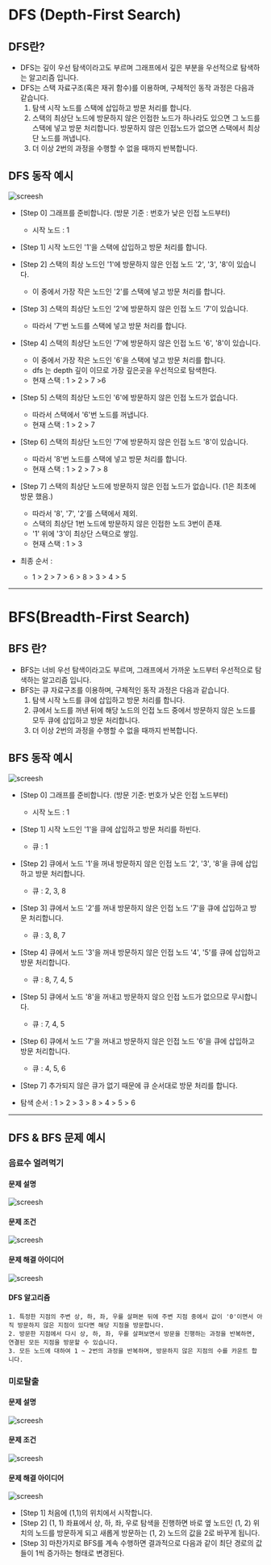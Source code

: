 # DFS (Depth-First Search)

## DFS란?
* DFS는 깊이 우선 탐색이라고도 부르며 그래프에서 깊은 부분을 우선적으로 탐색하는 알고리즘 입니다.
* DFS는 스택 자료구조(혹은 재귀 함수)를 이용하며, 구체적인 동작 과정은 다음과 같습니다.
    1. 탐색 시작 노드를 스택에 삽입하고 방문 처리를 합니다.
    2. 스택의 최상단 노드에 방문하지 않은 인접한 노드가 하나라도 있으면 그 노드를 스택에 넣고 방문 처리합니다. 방문하지 않은 인접노드가 없으면 스택에서 최상단 노드를 꺼냅니다.
    3. 더 이상 2번의 과정을 수행할 수 없을 때까지 반복합니다.

## DFS 동작 예시
![screesh](./img/%EB%8F%99%EC%9E%91%EC%98%88%EC%8B%9C_%EA%B7%B8%EB%9E%98%ED%94%84.PNG)
* [Step 0] 그래프를 준비합니다. (방문 기준 : 번호가 낮은 인접 노드부터)
    * 시작 노드 : 1
* [Step 1] 시작 노드인 '1'을 스택에 삽입하고 방문 처리를 합니다.
* [Step 2] 스택의 최상 노드인 '1'에 방문하지 않은 인접 노드 '2', '3', '8'이 있습니다.
    * 이 중에서 가장 작은 노드인 '2'를 스택에 넣고 방문 처리를 합니다.
* [Step 3] 스택의 최상단 노드인 '2'에 방문하지 않은 인접 노드 '7'이 있습니다.
    * 따라서 '7'번 노드를 스택에 넣고 방문 처리를 합니다.
* [Step 4] 스택의 최상단 노드인 '7'에 방문하지 않은 인접 노드 '6', '8'이 있습니다.
    * 이 중에서 가장 작은 노드인 '6'을 스택에 넣고 방문 처리를 합니다.
    * dfs 는 depth 깊이 이므로 가장 깊은곳을 우선적으로 탐색한다. 
    * 현재 스택 : 1 > 2 > 7 >6
* [Step 5] 스택의 최상단 노드인 '6'에 방문하지 않은 인접 노드가 없습니다.
    * 따라서 스택에서 '6'번 노드를 꺼냅니다.
    * 현재 스택 : 1 > 2 > 7 
* [Step 6] 스택의 최상단 노드인 '7'에 방문하지 않은 인접 노드 '8'이 있습니다.
    * 따라서 '8'번 노드를 스택에 넣고 방문 처리를 합니다.
    * 현재 스택 : 1 > 2 > 7 > 8 
* [Step 7] 스택의 최상단 노드에 방문하지 않은 인접 노드가 없습니다. (1은 최초에 방문 했음.)
    * 따라서 '8', '7', '2'를 스택에서 제외.
    * 스택의 최상단 1번 노드에 방문하지 않은 인접한 노드 3번이 존재.
    * '1' 위에 '3'이 최상단 스택으로 쌓임.
    * 현재 스택 : 1 > 3
* 최종 순서 :

    * 1 > 2 > 7 > 6 > 8 > 3 > 4 > 5

<hr/>

# BFS(Breadth-First Search)

## BFS 란?
* BFS는 너비 우선 탐색이라고도 부르며, 그래프에서 가까운 노드부터 우선적으로 탐색하는 알고리즘 입니다.
* BFS는 큐 자료구조를 이용하며, 구체적인 동작 과정은 다음과 같습니다.
    1. 탐색 시작 노드를 큐에 삽입하고 방문 처리를 합니다.
    2. 큐에서 노드를 꺼낸 뒤에 해당 노드의 인접 노드 중에서 방문하지 않은 노드를 모두 큐에 삽입하고 방문 처리합니다.
    3. 더 이상 2번의 과정을 수행할 수 없을 때까지 반복합니다.

## BFS 동작 예시
![screesh](./img/%EB%8F%99%EC%9E%91%EC%98%88%EC%8B%9C_%EA%B7%B8%EB%9E%98%ED%94%84.PNG)
* [Step 0] 그래프를 준비합니다. (방문 기준: 번호가 낮은 인접 노드부터)
    * 시작 노드 : 1
* [Step 1] 시작 노드인 '1'을 큐에 삽입하고 방문 처리를 하빈다.
    * 큐 : 1
* [Step 2] 큐에서 노드 '1'을 꺼내 방문하지 않은 인접 노드 '2', '3', '8'을 큐에 삽입하고 방문 처리합니다.
    * 큐 : 2, 3, 8
* [Step 3] 큐에서 노드 '2'를 꺼내 방문하지 않은 인접 노드 '7'을 큐에 삽입하고 방문 처리합니다.
    * 큐 : 3, 8, 7
* [Step 4] 큐에서 노드 '3'을 꺼내 방문하지 않은 인접 노드 '4', '5'를 큐에 삽입하고 방문 처리합니다.
    * 큐 : 8, 7, 4, 5
* [Step 5] 큐에서 노드 '8'을 꺼내고 방문하지 않으 인접 노드가 없으므로 무시합니다.
    * 큐 : 7, 4, 5
* [Step 6] 큐에서 노드 '7'을 꺼내고 방문하지 않은 인접 노드 '6'을 큐에 삽입하고 방문 처리합니다.
    * 큐 : 4, 5, 6
* [Step 7] 추가되지 않은 큐가 없기 때문에 큐 순서대로 방문 처리를 합니다.

* 탐색 순서 : 1 > 2 > 3 > 8 > 4 > 5 > 6


<hr/>


## DFS & BFS 문제 예시

### 음료수 얼려먹기

#### 문제 설명
![screesh](./img/%EB%AC%B8%EC%A0%9C_%EC%9D%8C%EB%A3%8C%EC%88%98%EC%96%BC%EB%A0%A4%EB%A8%B9%EA%B8%B0_%EB%AC%B8%EC%A0%9C%EC%84%A4%EB%AA%85.PNG)

#### 문제 조건
![screesh](./img//%EB%AC%B8%EC%A0%9C_%EC%9D%8C%EB%A3%8C%EC%88%98%EC%96%BC%EB%A0%A4%EB%A8%B9%EA%B8%B0_%EB%AC%B8%EC%A0%9C%EC%A1%B0%EA%B1%B4.PNG)

#### 문제 해결 아이디어
![screesh](./img/%EB%AC%B8%EC%A0%9C_%EC%9D%8C%EB%A3%8C%EC%88%98%EC%96%BC%EB%A0%A4%EB%A8%B9%EA%B8%B0_%EB%AC%B8%EC%A0%9C%EC%95%84%EC%9D%B4%EB%94%94%EC%96%B4.PNG)

#### DFS 알고리즘
```
1. 특정한 지점의 주변 상, 하, 좌, 우를 살펴본 뒤에 주변 지점 중에서 값이 '0'이면서 아직 방문하지 않은 지점이 있다면 해당 지점을 방문합니다.
2. 방문한 지점에서 다시 상, 하, 좌, 우를 살펴보면서 방문을 진행하는 과정을 반복하면, 연결된 모든 지점을 방문할 수 있습니다.
3. 모든 노드에 대하여 1 ~ 2번의 과정을 반복하며, 방문하지 않은 지점의 수를 카운트 합니다.
```



### 미로탈출

#### 문제 설명
![screesh](./img/%EB%AC%B8%EC%A0%9C_%EB%AF%B8%EB%A1%9C%ED%83%88%EC%B6%9C_%EC%84%A4%EB%AA%85.PNG)

#### 문제 조건
![screesh](./img/%EB%AC%B8%EC%A0%9C_%EB%AF%B8%EB%A1%9C%ED%83%88%EC%B6%9C_%EC%A1%B0%EA%B1%B4.PNG)

#### 문제 해결 아이디어
![screesh](./img/%EB%AC%B8%EC%A0%9C_%EB%AF%B8%EB%A1%9C%ED%83%88%EC%B6%9C_%EC%95%84%EC%9D%B4%EB%94%94%EC%96%B4.PNG)

* [Step 1] 처음에 (1,1)의 위치에서 시작합니다.
* [Step 2] (1, 1) 좌표에서 상, 하, 좌, 우로 탐색을 진행하면 바로 옆 노드인 (1, 2) 위치의 노드를 방문하게 되고 새롭게 방문하는 (1, 2) 노드의 값을 2로 바꾸게 됩니다.
* [Step 3] 마찬가지로 BFS를 계속 수행하면 결과적으로 다음과 같이 최단 경로의 값들이 1씩 증가하는 형태로 변경된다.